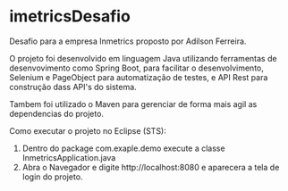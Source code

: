 # imetricsDesafio
Desafio para a empresa Inmetrics proposto por Adilson Ferreira.

O projeto foi desenvolvido em linguagem Java utilizando ferramentas de desenvovimento como Spring Boot, para facilitar o desenvolvimento, Selenium
e PageObject para automatização de testes, e API Rest para construção dass API's do sistema.

Tambem foi utilizado o Maven para gerenciar de forma mais agil as dependencias do projeto.


Como executar o projeto no Eclipse (STS):

1. Dentro do package com.exaple.demo execute a classe InmetricsApplication.java
2. Abra o Navegador e digite http://localhost:8080 e aparecera a tela de login do projeto.
